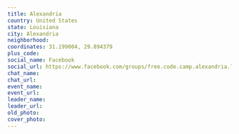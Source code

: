 ```yaml
---
title: Alexandria
country: United States
state: Louisiana
city: Alexandria
neighborhood: 
coordinates: 31.199004, 29.894379
plus_code:
social_name: Facebook
social_url: https://www.facebook.com/groups/free.code.camp.alexandria.la
chat_name:
chat_url:
event_name:
event_url:
leader_name:
leader_url:
old_photo: 
cover_photo:
---
```

